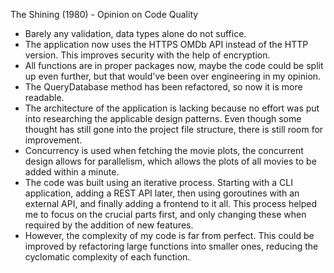 The Shining (1980) - Opinion on Code Quality

- Barely any validation, data types alone do not suffice.
- The application now uses the HTTPS OMDb API instead of the HTTP version. This improves security with the help of encryption.
- All functions are in proper packages now, maybe the code could be split up even further, but that would've been over engineering in my opinion.
- The QueryDatabase method has been refactored, so now it is more readable.
- The architecture of the application is lacking because no effort was put into researching the applicable design patterns. Even though some thought has still gone into the project file structure, there is still room for improvement.
- Concurrency is used when fetching the movie plots, the concurrent design allows for parallelism, which allows the plots of all movies to be added within a minute.
- The code was built using an iterative process. Starting with a CLI application, adding a REST API later, then using goroutines with an external API, and finally adding a frontend to it all. This process helped me to focus on the crucial parts first, and only changing these when required by the addition of new features.
- However, the complexity of my code is far from perfect. This could be improved by refactoring large functions into smaller ones, reducing the cyclomatic complexity of each function.

